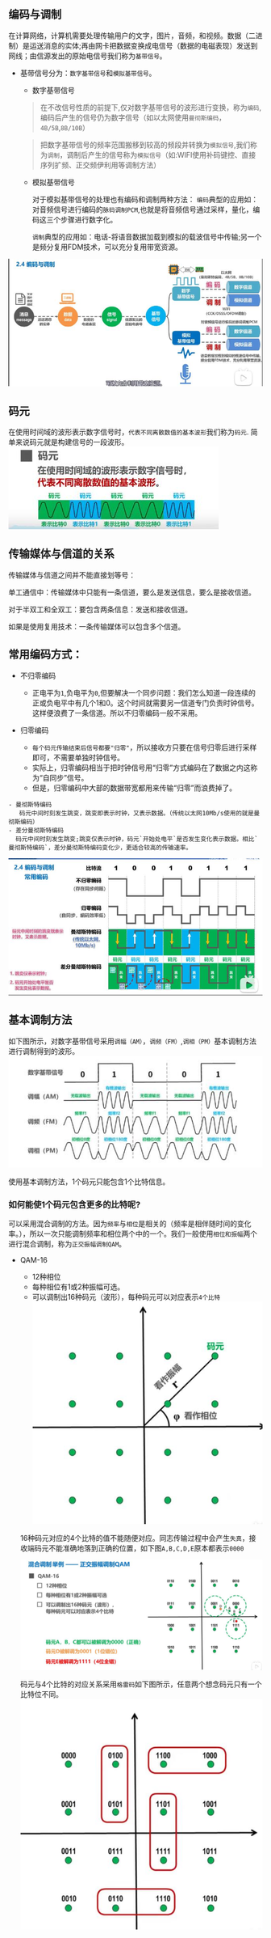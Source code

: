 
## 编码与调制

 在计算网络，计算机需要处理传输用户的文字，图片，音频，和视频。数据（二进制）是运送消息的实体;再由网卡把数据变换成电信号（数据的电磁表现）发送到网线；由信源发出的原始电信号我们称为`基带信号`。
   - 基带信号分为：`数字基带信号`和`模拟基带信号`。

     - 数字基带信号
     
     > 在不改信号性质的前提下,仅对数字基带信号的波形进行变换，称为`编码`,编码后产生的信号仍为数字信号（如以太网使用`曼彻斯编码`，`4B/5B`,`8B/10B`）

     > 把数字基带信号的频率范围搬移到较高的频段并转换为`模拟信号`,我们称为`调制`，调制后产生的信号称为`模拟信号`（如:WIFI使用补码键控、直接序列扩频、正交频伊利用等调制方法）

     - 模拟基带信号

       对于模拟基带信号的处理也有编码和调制两种方法：
       `编码`典型的应用如：对音频信号进行编码的`脉码调制PCM`,也就是将音频信号通过采样，量化，编码这三个步骤进行数字化。
       
       `调制`典型的应用如：电话-将语音数据加载到模拟的载波信号中传输;另一个是频分复用FDM技术，可以充分复用带宽资源。

![图片](../imgs/network/49.jpg)


## 码元
 在使用时间域的波形表示数字信号时，`代表不同离散数值的基本波形`我们称为`码元`. 简单来说码元就是构建信号的一段波形。
   ![图片](../imgs/network/50.jpg)

## 传输媒体与信道的关系
  
  传输媒体与信道之间并不能直接划等号：

  单工通信中：传输媒体中只能有一条信道，要么是发送信息，要么是接收信道。
 
  对于半双工和全双工：要包含两条信息：发送和接收信道。

  如果是使用复用技术：一条传输媒体可以包含多个信道。

## 常用编码方式：
  
   - 不归零编码
       - 正电平为`1`,负电平为`0`,但要解决一个同步问题：我们怎么知道一段连续的正或负电平中有几个1和0。这个时间就需要另一信道专门负责时钟信号。这样便浪费了一条信道。所以不归零编码一般不采用。


   - 归零编码

        - `每个码元传输结束后信号都要"归零"`，所以接收方只要在信号归零后进行采样即可，不需要单独时钟信号。
        - 实际上，归零编码相当于把时钟信号用“归零”方式编码在了数据之内这称为“自同步”信号。
        - 但是，归零编码中大部的数据带宽都用来传输“归零”而浪费掉了。

    - 曼彻斯特编码
       码元中间时刻发生跳变，跳变即表示时钟，又表示数据。（传统以太网10Mb/s使用的就是曼彻斯编码）
    - 差分曼彻斯特编码
      码元中间时刻发生跳变;跳变仅表示时钟，码元`开始处电平`是否发生变化表示数据。相比`曼彻斯特编码`，差分曼彻斯特编码变化少，更适合较高的传输速率。
        
    
    
![图片](../imgs/network/51.jpg)

## 基本调制方法
 如下图所示，对数字基带信号采用`调幅（AM）`，`调频（FM）`,`调相（PM）`基本调制方法进行调制得到的波形。
 ![图片](../imgs/network/52.jpg)

 使用基本调制方法，1个码元只能包含1个比特信息。
 
 ### 如何能使1个码元包含更多的比特呢?

 可以采用混合调制的方法。因为`频率`与`相位`是相关的（频率是相伴随时间的变化率。），所以一次只能调制频率和相位两个中的一个。我们一般使用`相位和振幅`两个进行混合调制，称为`正交振幅调制QAM`。

   - QAM-16
      - 12种相位
      - 每种相位有1或2种振幅可选。
      - 可以调制出16种码元（波形），每种码元可以对应表示`4个比特`
      ![图片](../imgs/network/53.jpg)

       16种码元对应的4个比特的值不能随便对应。同志传输过程中会产生`失真`，接收端码元不能准确地落到正确的位置，如下图`A,B,C,D,E`原本都表示`0000`

       ![图片](../imgs/network/54.jpg)

       码元与4个比特的对应关系采用`格雷码`如下图所示，任意两个想念码元只有一个比特位不同。
       ![图片](../imgs/network/55.jpg)

       




